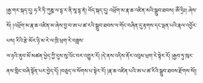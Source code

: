 ﻿  
།རྒྱ་གར་སྐད་དུ། ཧ་རི་ཏི་ཀུཎྜ་ལ་དྷ་ར་ནི་སཱ་དྷ་ནཾ། བོད་སྐད་དུ། འཕྲོག་མ་རྣ་ཆ་འཛིན་མའི་སྒྲུབ་ཐབས། ཨོཾ་ཧྲིཿ། ཞེས་སོ། །འཕྲོག་མ་རྣ་ཆ་འཛིན་མ་ཞེས་བྱ་བ་ཨ་པ་ཚ་རའི་སྒྲུབ་ཐབས་ལ་གོང་བཞིན་དུ་རྟགས་དང་ལྡན་པའི་རྣལ་འབྱོར་པས། རིའི་རྩེ་མོར་ཉི་མ་རེ་ལ་ཁྲི་ཕྲག་རེ་བཟླས་  
ལ་ཉའི་ནུབ་མོ་མཚན་ཕྱེད་ཀྱི་དུས་སུ་འོང་བར་འགྱུར་རོ། །དེ་ནས་འདིས་ནོར་འབུམ་ཕྲག་རེ་སྟེར་རོ། །རྒྱབ་ཏུ་ཁུར་ནས་གླིང་བཞི་སྟོན་པར་བྱེད་དོ། །བཅུད་ལ་སོགས་པ་སྟེར་རོ། །རྣ་ཆ་འཛིན་པའི་ཨ་པ་ཚ་རིའི་སྒྲུབ་ཐབས་རྫོགས་སོ།།  
  

